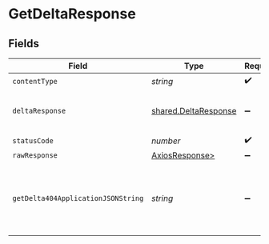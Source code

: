 # GetDeltaResponse


## Fields

| Field                                                         | Type                                                          | Required                                                      | Description                                                   |
| ------------------------------------------------------------- | ------------------------------------------------------------- | ------------------------------------------------------------- | ------------------------------------------------------------- |
| `contentType`                                                 | *string*                                                      | :heavy_check_mark:                                            | N/A                                                           |
| `deltaResponse`                                               | [shared.DeltaResponse](../../models/shared/deltaresponse.md)  | :heavy_minus_sign:                                            | The requested Deployment Delta.                               |
| `statusCode`                                                  | *number*                                                      | :heavy_check_mark:                                            | N/A                                                           |
| `rawResponse`                                                 | [AxiosResponse>](https://axios-http.com/docs/res_schema)      | :heavy_minus_sign:                                            | N/A                                                           |
| `getDelta404ApplicationJSONString`                            | *string*                                                      | :heavy_minus_sign:                                            | No Deployment Delta with ID `deltaId` found in Application.<br/><br/> |
